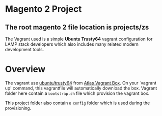 # Magento 2 Project

## The root magento 2 file location is **projects/zs**

The Vagrant used is a simple __Ubuntu Trusty64__ vagrant configuration for LAMP stack developers which also includes many related modern development tools.


# Overview
The vagrant use [ubuntu/trusty64](https://atlas.hashicorp.com/ubuntu/boxes/trusty64) from [Atlas Vagrant Box](https://atlas.hashicorp.com/boxes/search?utm_source=vagrantcloud.com&vagrantcloud=1).
  On your 'vagrant up' command, this vagrantfile will automatically download the box. Vagrant folder here contain a `bootstrap.sh` file which provision the vagrant box.
  
  This project folder also contain a `config` folder which is used during the provisioning. 



